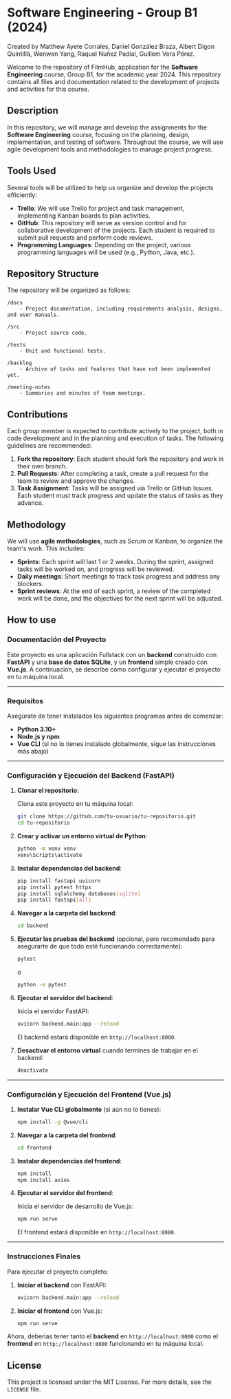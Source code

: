 
# Software Engineering - Group B1 (2024)
Created by Matthew Ayete Corrales, Daniel González Braza, Albert Digon Quintillà, Wenwen Yang, Raquel Nuñez Padial, Guillem Vera Pérez.

Welcome to the repository of FilmHub, application for the **Software Engineering** course, Group B1, for the academic year 2024. This repository contains all files and documentation related to the development of projects and activities for this course.

## Description

In this repository, we will manage and develop the assignments for the **Software Engineering** course, focusing on the planning, design, implementation, and testing of software. Throughout the course, we will use agile development tools and methodologies to manage project progress.

## Tools Used

Several tools will be utilized to help us organize and develop the projects efficiently:

- **Trello**: We will use Trello for project and task management, implementing Kanban boards to plan activities.
- **GitHub**: This repository will serve as version control and for collaborative development of the projects. Each student is required to submit pull requests and perform code reviews.
- **Programming Languages**: Depending on the project, various programming languages will be used (e.g., Python, Java, etc.).

## Repository Structure

The repository will be organized as follows:

```
/docs
    - Project documentation, including requirements analysis, designs, and user manuals.
    
/src
    - Project source code.
    
/tests
    - Unit and functional tests.
    
/backlog
    - Archive of tasks and features that have not been implemented yet.
    
/meeting-notes
    - Summaries and minutes of team meetings.
```

## Contributions

Each group member is expected to contribute actively to the project, both in code development and in the planning and execution of tasks. The following guidelines are recommended:

1. **Fork the repository**: Each student should fork the repository and work in their own branch.
2. **Pull Requests**: After completing a task, create a pull request for the team to review and approve the changes.
3. **Task Assignment**: Tasks will be assigned via Trello or GitHub Issues. Each student must track progress and update the status of tasks as they advance.

## Methodology

We will use **agile methodologies**, such as Scrum or Kanban, to organize the team's work. This includes:

- **Sprints**: Each sprint will last 1 or 2 weeks. During the sprint, assigned tasks will be worked on, and progress will be reviewed.
- **Daily meetings**: Short meetings to track task progress and address any blockers.
- **Sprint reviews**: At the end of each sprint, a review of the completed work will be done, and the objectives for the next sprint will be adjusted.


## How to use

### Documentación del Proyecto

Este proyecto es una aplicación Fullstack con un **backend** construido con **FastAPI** y una **base de datos SQLite**, y un **frontend** simple creado con **Vue.js**. A continuación, se describe cómo configurar y ejecutar el proyecto en tu máquina local.

---

### **Requisitos**

Asegúrate de tener instalados los siguientes programas antes de comenzar:
- **Python 3.10+**
- **Node.js y npm**
- **Vue CLI** (si no lo tienes instalado globalmente, sigue las instrucciones más abajo)

---

### **Configuración y Ejecución del Backend (FastAPI)**

1. **Clonar el repositorio**:
   
   Clona este proyecto en tu máquina local:
   ```bash
   git clone https://github.com/tu-usuario/tu-repositorio.git
   cd tu-repositorio
   ```

2. **Crear y activar un entorno virtual de Python**:
   
   ```bash
   python -m venv venv
   venv\Scripts\activate
   ```

3. **Instalar dependencias del backend**:

   ```bash
   pip install fastapi uvicorn
   pip install pytest httpx
   pip install sqlalchemy databases[sqlite]
   pip install fastapi[all]
   ```

4. **Navegar a la carpeta del backend**:
   
   ```bash
   cd backend
   ```

5. **Ejecutar las pruebas del backend** (opcional, pero recomendado para asegurarte de que todo esté funcionando correctamente):

   ```bash
   pytest
   ```
   o
   ```bash
   python -m pytest
   ```
   
6. **Ejecutar el servidor del backend**:
   
   Inicia el servidor FastAPI:
   ```bash
   uvicorn backend.main:app --reload
   ```

   El backend estará disponible en `http://localhost:8000`.

7. **Desactivar el entorno virtual** cuando termines de trabajar en el backend:
   
   ```bash
   deactivate
   ```

---

### **Configuración y Ejecución del Frontend (Vue.js)**

1. **Instalar Vue CLI globalmente** (si aún no lo tienes):

   ```bash
   npm install -g @vue/cli
   ```

2. **Navegar a la carpeta del frontend**:

   ```bash
   cd frontend
   ```

3. **Instalar dependencias del frontend**:
   
   ```bash
   npm install
   npm install axios
   ```

4. **Ejecutar el servidor del frontend**:

   Inicia el servidor de desarrollo de Vue.js:
   ```bash
   npm run serve
   ```

   El frontend estará disponible en `http://localhost:8080`.

---

### **Instrucciones Finales**

Para ejecutar el proyecto completo:

1. **Iniciar el backend** con FastAPI:
   ```bash
   uvicorn backend.main:app --reload
   ```

2. **Iniciar el frontend** con Vue.js:
   ```bash
   npm run serve
   ```

Ahora, deberías tener tanto el **backend** en `http://localhost:8000` como el **frontend** en `http://localhost:8080` funcionando en tu máquina local.


## License

This project is licensed under the MIT License. For more details, see the `LICENSE` file.
